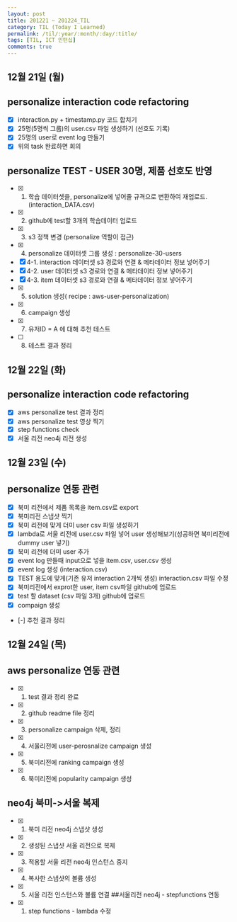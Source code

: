 ```yaml
---
layout: post
title: 201221 ~ 201224_TIL
category: TIL (Today I Learned)
permalink: /til/:year/:month/:day/:title/
tags: [TIL, ICT 인턴십]
comments: true
---
```

## 12월 21일 (월)
## personalize interaction code refactoring
- [x] interaction.py + timestamp.py 코드 합치기
- [x] 25명(5명씩 그룹)의 user.csv 파일 생성하기 (선호도 기록)
- [x] 25명의 user로 event log 만들기
- [x] 위의 task 완료하면 회의
## personalize TEST  - USER 30명, 제품 선호도 반영
- [x] 1. 학습 데이터셋을, personalize에 넣어줄 규격으로 변환하여 재업로드. (interaction_DATA.csv)
- [x] 2. github에 test할 3개의 학습데이터 업로드
- [x] 3. s3 정책 변경 (personalize 역할이 접근)
- [x] 4. personalize 데이터셋 그룹 생성 : personalize-30-users
- [x] 4-1. interaction 데이터셋 s3 경로와 연결 & 메타데이터 정보 넣어주기
- [x] 4-2. user 데이터셋 s3 경로와 연결 & 메타데이터 정보 넣어주기
- [x] 4-3. item 데이터셋 s3 경로와 연결 & 메타데이터 정보 넣어주기
- [x] 5. solution 생성( recipe : aws-user-personalization)
- [x] 6. campaign 생성
- [x] 7. 유저ID = A 에 대해 추천 테스트
- [ ] 8. 테스트 결과 정리

## 12월 22일 (화)
## personalize interaction code refactoring
- [x] aws personalize test 결과 정리
- [X] aws personalize test 영상 찍기
- [x] step functions check
- [x] 서울 리전 neo4j 리전 생성

## 12월 23일 (수)
## personalize 연동 관련
- [x] 북미 리전에서 제품 목록을 item.csv로 export
- [x] 북미리전 스냅샷 찍기
- [x] 북미 리전에 맞게 더미 user csv 파일 생성하기
- [x] lambda로 서울 리전에 user.csv 파일 넣어 user 생성해보기(성공하면 북미리전에 dummy user 넣기)
- [x] 북미 리전에 더미 user 추가
- [x] event log 만들때 input으로 넣을 item.csv, user.csv  생성
- [x] event log 생성 (interaction.csv)
- [x] TEST 용도에 맞게(기존 유저 interaction 2개씩 생성) interaction.csv 파일 수정
- [x] 북미리전에서 exprot한 user, item csv파일 github에 업로드
- [x] test 할 dataset (csv 파일 3개) github에 업로드
- [x] compaign 생성
- [-] 추천 결과 정리

## 12월 24일 (목)
## aws personalize 연동 관련
- [x] 1. test 결과 정리 완료
- [x] 2. github readme file 정리
- [x] 3. personalize campaign 삭제, 정리
- [x] 4. 서울리전에 user-perosnalize campaign 생성
- [x] 5. 북미리전에 ranking campaign 생성
- [x] 6. 북미리전에 popularity campaign 생성
## neo4j 북미->서울 복제
- [x] 1. 북미 리전 neo4j 스냅샷 생성
- [x] 2. 생성된 스냅샷 서울 리전으로 복제
- [x] 3. 적용할 서울 리전 neo4j 인스턴스 중지
- [x] 4. 복사한 스냅샷의 볼륨 생성
- [x] 5. 서울 리전 인스턴스와 볼륨 연결
##서울리전 neo4j - stepfunctions 연동
- [x] 1. step functions - lambda 수정

